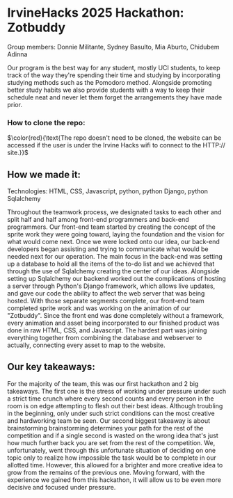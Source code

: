# IrvineHacks 2025 Hackathon: Zotbuddy

Group members: Donnie Militante, Sydney Basulto, Mia Aburto, Chidubem Adinna

Our program is the best way for any student, mostly UCI students, to keep track 
of the way they're spending their time and studying by incorporating studying 
methods such as the Pomodoro method. Alongside promoting better study habits we
also provide students with a way to keep their schedule neat and never let
them forget the arrangements they have made prior.

### How to clone the repo:
$\color{red}{\text{The repo doesn't need to be cloned, the website can be accessed 
if the user is under the Irvine Hacks wifi to connect to the HTTP:// site.}}$

## How we made it:

Technologies: HTML, CSS, Javascript, python, python Django, python Sqlalchemy

Throughout the teamwork process, we designated tasks to each other and split half and half
among front-end programmers and back-end programmers. Our front-end team started by
creating the concept of the sprite work they were going toward, laying the foundation and the
vision for what would come next. Once we were locked onto our idea, our back-end developers began
assisting and trying to communicate what would be needed next for our operation. The main focus in
the back-end was setting up a database to hold all the items of the to-do list and we achieved that 
through the use of Sqlalchemy creating the center of our ideas. Alongside setting up Sqlalchemy 
our backend worked out the complications of hosting a server through Python's Django framework, which 
allows live updates, and gave our code the ability to affect the web server that was being hosted.
With those separate segments complete, our front-end team completed sprite work and was working on
the animation of our "Zotbuddy". Since the front end was done completely without a framework, every
animation and asset being incorporated to our finished product was done in raw HTML, CSS, and
Javascript. The hardest part was joining everything together from combining the database and webserver to
actually, connecting every asset to map to the website.

## Our key takeaways:

For the majority of the team, this was our first hackathon and 2 big takeaways. The first one is the stress of
working under pressure under such a strict time crunch where every second counts and every person in the room 
is on edge attempting to flesh out their best ideas. Although troubling in the beginning, only under such strict
conditions can the most creative and hardworking team be seen. Our second biggest takeaway is about brainstorming
brainstorming determines your path for the rest of the competition and if a single second is wasted on the wrong idea
that's just how much further back you are set from the rest of the competition. We, unfortunately, went through this 
unfortunate situation of deciding on one topic only to realize how impossible the task would be to complete in our 
allotted time. However, this allowed for a brighter and more creative idea to grow from the remains of the previous
one. Moving forward, with the experience we gained from this hackathon, it will allow us to be even more decisive and
focused under pressure.
